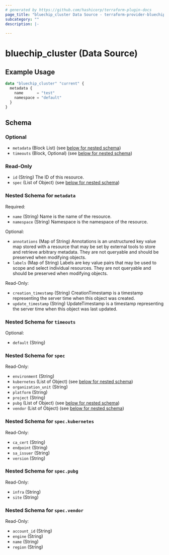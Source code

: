 ```yaml
---
# generated by https://github.com/hashicorp/terraform-plugin-docs
page_title: "bluechip_cluster Data Source - terraform-provider-bluechip"
subcategory: ""
description: |-
  
---
```


# bluechip_cluster (Data Source)



## Example Usage

```terraform
data "bluechip_cluster" "current" {
  metadata {
    name      = "test"
    namespace = "default"
  }
}
```

<!-- schema generated by tfplugindocs -->
## Schema

### Optional

- `metadata` (Block List) (see [below for nested schema](#nestedblock--metadata))
- `timeouts` (Block, Optional) (see [below for nested schema](#nestedblock--timeouts))

### Read-Only

- `id` (String) The ID of this resource.
- `spec` (List of Object) (see [below for nested schema](#nestedatt--spec))

<a id="nestedblock--metadata"></a>
### Nested Schema for `metadata`

Required:

- `name` (String) Name is the name of the resource.
- `namespace` (String) Namespace is the namespace of the resource.

Optional:

- `annotations` (Map of String) Annotations is an unstructured key value map stored with a resource that may be set by external tools to store and retrieve arbitrary metadata. They are not queryable and should be preserved when modifying objects.
- `labels` (Map of String) Labels are key value pairs that may be used to scope and select individual resources. They are not queryable and should be preserved when modifying objects.

Read-Only:

- `creation_timestamp` (String) CreationTimestamp is a timestamp representing the server time when this object was created.
- `update_timestamp` (String) UpdateTimestamp is a timestamp representing the server time when this object was last updated.


<a id="nestedblock--timeouts"></a>
### Nested Schema for `timeouts`

Optional:

- `default` (String)


<a id="nestedatt--spec"></a>
### Nested Schema for `spec`

Read-Only:

- `environment` (String)
- `kubernetes` (List of Object) (see [below for nested schema](#nestedobjatt--spec--kubernetes))
- `organization_unit` (String)
- `platform` (String)
- `project` (String)
- `pubg` (List of Object) (see [below for nested schema](#nestedobjatt--spec--pubg))
- `vendor` (List of Object) (see [below for nested schema](#nestedobjatt--spec--vendor))

<a id="nestedobjatt--spec--kubernetes"></a>
### Nested Schema for `spec.kubernetes`

Read-Only:

- `ca_cert` (String)
- `endpoint` (String)
- `sa_issuer` (String)
- `version` (String)


<a id="nestedobjatt--spec--pubg"></a>
### Nested Schema for `spec.pubg`

Read-Only:

- `infra` (String)
- `site` (String)


<a id="nestedobjatt--spec--vendor"></a>
### Nested Schema for `spec.vendor`

Read-Only:

- `account_id` (String)
- `engine` (String)
- `name` (String)
- `region` (String)

